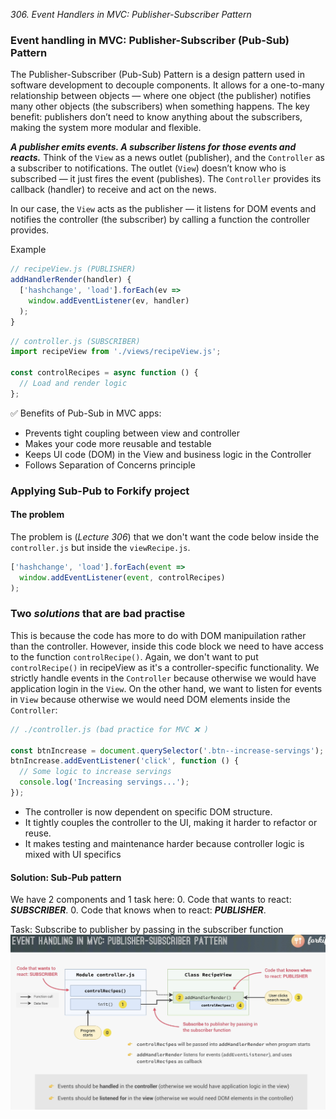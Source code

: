 *306. Event Handlers in MVC: Publisher-Subscriber Pattern*

### Event handling in MVC: Publisher-Subscriber (Pub-Sub) Pattern 
The Publisher-Subscriber (Pub-Sub) Pattern is a design pattern used in software development to decouple components. It allows for a one-to-many relationship between objects — where one object (the publisher) notifies many other objects (the subscribers) when something happens. The key benefit: publishers don’t need to know anything about the subscribers, making the system more modular and flexible.

***A publisher emits events. A subscriber listens for those events and reacts.*** Think of the ```View``` as a news outlet (publisher), and the ```Controller``` as a subscriber to notifications. The outlet (```View```) doesn’t know who is subscribed — it just fires the event (publishes). The ```Controller``` provides its callback (handler) to receive and act on the news.

In our case, the ```View``` acts as the publisher — it listens for DOM events and notifies the controller (the subscriber) by calling a function the controller provides.

Example
```js
// recipeView.js (PUBLISHER)
addHandlerRender(handler) {
  ['hashchange', 'load'].forEach(ev =>
    window.addEventListener(ev, handler)
  );
}
```

```js
// controller.js (SUBSCRIBER)
import recipeView from './views/recipeView.js';

const controlRecipes = async function () {
  // Load and render logic
};
```

✅ Benefits of Pub-Sub in MVC apps:

* Prevents tight coupling between view and controller
* Makes your code more reusable and testable
* Keeps UI code (DOM) in the View and business logic in the Controller
* Follows Separation of Concerns principle

### Applying Sub-Pub to Forkify project
#### The problem
The problem is (*Lecture 306*) that we don't want the code below inside the ```controller.js``` but inside the ```viewRecipe.js```.

```js
['hashchange', 'load'].forEach(event =>
  window.addEventListener(event, controlRecipes)
);
```
### Two *solutions* that are bad practise
This is because the code has more to do with DOM manipuilation rather than the controller. However, inside this code block we need to have access to the function ```controlRecipe()```. Again, we don't want to put ```controlRecipe()``` in recipeView as it's a controller-specific functionality. We strictly handle events in the ```Controller``` because otherwise we would have application login in the ```View```. On the other hand, we want to listen for events in ```View``` because otherwise we would need DOM elements inside the ```Controller```:

```js
// ./controller.js (bad practice for MVC ❌ )

const btnIncrease = document.querySelector('.btn--increase-servings');
btnIncrease.addEventListener('click', function () {
  // Some logic to increase servings
  console.log('Increasing servings...');
});
```
* The controller is now dependent on specific DOM structure.
* It tightly couples the controller to the UI, making it harder to refactor or reuse.
* It makes testing and maintenance harder because controller logic is mixed with UI specifics

#### Solution: Sub-Pub pattern
We have 2 components and 1 task here:
0. Code that wants to react: ***SUBSCRIBER***.
0. Code that knows when to react: ***PUBLISHER***.

Task: Subscribe to publisher by passing in the subscriber function
![Publisher-Subscriber pattern](./lecture-slides/pub-sub-pattern.png "Publisher-Subscriber pattern")